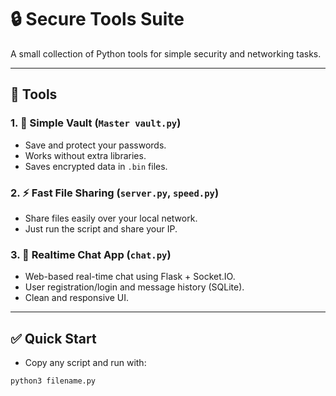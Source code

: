 # 🔒 Secure Tools Suite

A small collection of Python tools for simple security and networking tasks.

---

## 📁 Tools

### 1. 🔐 Simple Vault (`Master vault.py`)
- Save and protect your passwords.
- Works without extra libraries.
- Saves encrypted data in `.bin` files.

### 2. ⚡ Fast File Sharing (`server.py`, `speed.py`)
- Share files easily over your local network.
- Just run the script and share your IP.

### 3. 💬 Realtime Chat App (`chat.py`)
- Web-based real-time chat using Flask + Socket.IO.
- User registration/login and message history (SQLite).
- Clean and responsive UI.

---

## ✅ Quick Start
- Copy any script and run with:
```bash
python3 filename.py
